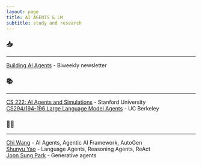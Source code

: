 ```yaml
---
layout: page
title: AI AGENTS & LM
subtitle: study and research
---
```


### 📥

---

[Building AI Agents](https://www.buildingaiagents.ai/) - Biweekly newsletter

### 📚

---

[CS 222: AI Agents and Simulations](https://joonspk-research.github.io/cs222-fall24/index.html) - Stanford University  
[CS294/194-196 Large Language Model Agents](https://llmagents-learning.org/f24) - UC Berkeley

### 🧑‍💻

---

[Chi Wang](https://x.com/chi_wang_) - AI Agents, Agentic AI Framework, AutoGen  
[Shunyu Yao](https://ysymyth.github.io/) - Language Agents, Reasoning Agents, ReAct  
[Joon Sung Park](https://www.joonsungpark.com/) - Generative agents
